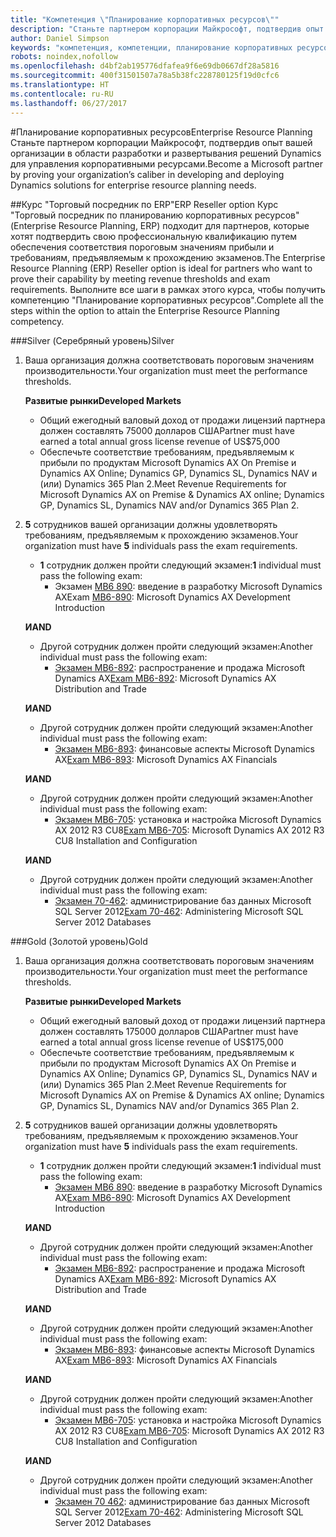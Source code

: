 ```yaml
---
title: "Компетенция \"Планирование корпоративных ресурсов\""
description: "Станьте партнером корпорации Майкрософт, подтвердив опыт вашей организации в области разработки и развертывания решений Dynamics для управления корпоративными ресурсами."
author: Daniel Simpson
keywords: "компетенция, компетенции, планирование корпоративных ресурсов"
robots: noindex,nofollow
ms.openlocfilehash: d4bf2ab195776dfafea9f6e69db0667df28a5816
ms.sourcegitcommit: 400f31501507a78a5b38fc228780125f19d0cfc6
ms.translationtype: HT
ms.contentlocale: ru-RU
ms.lasthandoff: 06/27/2017
---
```

#<a name="enterprise-resource-planning"></a><span data-ttu-id="de892-104">Планирование корпоративных ресурсов</span><span class="sxs-lookup"><span data-stu-id="de892-104">Enterprise Resource Planning</span></span> 
<span data-ttu-id="de892-105">Станьте партнером корпорации Майкрософт, подтвердив опыт вашей организации в области разработки и развертывания решений Dynamics для управления корпоративными ресурсами.</span><span class="sxs-lookup"><span data-stu-id="de892-105">Become a Microsoft partner by proving your organization’s caliber in developing and deploying Dynamics solutions for enterprise resource planning needs.</span></span>

##<a name="erp-reseller-option"></a><span data-ttu-id="de892-106">Курс "Торговый посредник по ERP"</span><span class="sxs-lookup"><span data-stu-id="de892-106">ERP Reseller option</span></span>
<span data-ttu-id="de892-107">Курс "Торговый посредник по планированию корпоративных ресурсов" (Enterprise Resource Planning, ERP) подходит для партнеров, которые хотят подтвердить свою профессиональную квалификацию путем обеспечения соответствия пороговым значениям прибыли и требованиям, предъявляемым к прохождению экзаменов.</span><span class="sxs-lookup"><span data-stu-id="de892-107">The Enterprise Resource Planning (ERP) Reseller option is ideal for partners who want to prove their capability by meeting revenue thresholds and exam requirements.</span></span> <span data-ttu-id="de892-108">Выполните все шаги в рамках этого курса, чтобы получить компетенцию "Планирование корпоративных ресурсов".</span><span class="sxs-lookup"><span data-stu-id="de892-108">Complete all the steps within the option to attain the Enterprise Resource Planning competency.</span></span>

###<a name="silver"></a><span data-ttu-id="de892-109">Silver (Серебряный уровень)</span><span class="sxs-lookup"><span data-stu-id="de892-109">Silver</span></span>

1. <span data-ttu-id="de892-110">Ваша организация должна соответствовать пороговым значениям производительности.</span><span class="sxs-lookup"><span data-stu-id="de892-110">Your organization must meet the performance thresholds.</span></span>

    **<span data-ttu-id="de892-111">Развитые рынки</span><span class="sxs-lookup"><span data-stu-id="de892-111">Developed Markets</span></span>**
    - <span data-ttu-id="de892-112">Общий ежегодный валовый доход от продажи лицензий партнера должен составлять 75000 долларов США</span><span class="sxs-lookup"><span data-stu-id="de892-112">Partner must have earned a total annual gross license revenue of US$75,000</span></span>
    - <span data-ttu-id="de892-113">Обеспечьте соответствие требованиям, предъявляемым к прибыли по продуктам Microsoft Dynamics AX On Premise и Dynamics AX Online; Dynamics GP, Dynamics SL, Dynamics NAV и (или) Dynamics 365 Plan 2.</span><span class="sxs-lookup"><span data-stu-id="de892-113">Meet Revenue Requirements for Microsoft Dynamics AX on Premise & Dynamics AX online; Dynamics GP, Dynamics SL, Dynamics NAV and/or Dynamics 365 Plan 2.</span></span>  
  
2. <span data-ttu-id="de892-114">**5** сотрудников вашей организации должны удовлетворять требованиям, предъявляемым к прохождению экзаменов.</span><span class="sxs-lookup"><span data-stu-id="de892-114">Your organization must have **5** individuals pass the exam requirements.</span></span>

    - <span data-ttu-id="de892-115">**1** сотрудник должен пройти следующий экзамен:</span><span class="sxs-lookup"><span data-stu-id="de892-115">**1** individual must pass the following exam:</span></span>
        - <span data-ttu-id="de892-116">Экзамен [MB6 890](https://www.microsoft.com/en-us/learning/exam-mb6-890.aspx): введение в разработку Microsoft Dynamics AX</span><span class="sxs-lookup"><span data-stu-id="de892-116">Exam [MB6-890](https://www.microsoft.com/en-us/learning/exam-mb6-890.aspx): Microsoft Dynamics AX Development Introduction</span></span>

    **<span data-ttu-id="de892-117">И</span><span class="sxs-lookup"><span data-stu-id="de892-117">AND</span></span>**

    - <span data-ttu-id="de892-118">Другой сотрудник должен пройти следующий экзамен:</span><span class="sxs-lookup"><span data-stu-id="de892-118">Another individual must pass the following exam:</span></span>
        - <span data-ttu-id="de892-119">[Экзамен MB6-892](https://www.microsoft.com/en-us/learning/exam-mb6-892.aspx): распространение и продажа Microsoft Dynamics AX</span><span class="sxs-lookup"><span data-stu-id="de892-119">[Exam MB6-892](https://www.microsoft.com/en-us/learning/exam-mb6-892.aspx): Microsoft Dynamics AX Distribution and Trade</span></span>

    **<span data-ttu-id="de892-120">И</span><span class="sxs-lookup"><span data-stu-id="de892-120">AND</span></span>**

    - <span data-ttu-id="de892-121">Другой сотрудник должен пройти следующий экзамен:</span><span class="sxs-lookup"><span data-stu-id="de892-121">Another individual must pass the following exam:</span></span>
        - <span data-ttu-id="de892-122">[Экзамен MB6-893](https://www.microsoft.com/en-us/learning/exam-mb6-893.aspx): финансовые аспекты Microsoft Dynamics AX</span><span class="sxs-lookup"><span data-stu-id="de892-122">[Exam MB6-893](https://www.microsoft.com/en-us/learning/exam-mb6-893.aspx): Microsoft Dynamics AX Financials</span></span>

    **<span data-ttu-id="de892-123">И</span><span class="sxs-lookup"><span data-stu-id="de892-123">AND</span></span>**

    - <span data-ttu-id="de892-124">Другой сотрудник должен пройти следующий экзамен:</span><span class="sxs-lookup"><span data-stu-id="de892-124">Another individual must pass the following exam:</span></span>
        - <span data-ttu-id="de892-125">[Экзамен MB6-705](https://www.microsoft.com/en-us/learning/exam-mb6-705.aspx): установка и настройка Microsoft Dynamics AX 2012 R3 CU8</span><span class="sxs-lookup"><span data-stu-id="de892-125">[Exam MB6-705](https://www.microsoft.com/en-us/learning/exam-mb6-705.aspx): Microsoft Dynamics AX 2012 R3 CU8 Installation and Configuration</span></span>

    **<span data-ttu-id="de892-126">И</span><span class="sxs-lookup"><span data-stu-id="de892-126">AND</span></span>**

    - <span data-ttu-id="de892-127">Другой сотрудник должен пройти следующий экзамен:</span><span class="sxs-lookup"><span data-stu-id="de892-127">Another individual must pass the following exam:</span></span>
        - <span data-ttu-id="de892-128">[Экзамен 70-462](https://www.microsoft.com/en-us/learning/exam-70-462.aspx): администрирование баз данных Microsoft SQL Server 2012</span><span class="sxs-lookup"><span data-stu-id="de892-128">[Exam 70-462](https://www.microsoft.com/en-us/learning/exam-70-462.aspx): Administering Microsoft SQL Server 2012 Databases</span></span>

###<a name="gold"></a><span data-ttu-id="de892-129">Gold (Золотой уровень)</span><span class="sxs-lookup"><span data-stu-id="de892-129">Gold</span></span>

1. <span data-ttu-id="de892-130">Ваша организация должна соответствовать пороговым значениям производительности.</span><span class="sxs-lookup"><span data-stu-id="de892-130">Your organization must meet the performance thresholds.</span></span>

    **<span data-ttu-id="de892-131">Развитые рынки</span><span class="sxs-lookup"><span data-stu-id="de892-131">Developed Markets</span></span>**
    - <span data-ttu-id="de892-132">Общий ежегодный валовый доход от продажи лицензий партнера должен составлять 175000 долларов США</span><span class="sxs-lookup"><span data-stu-id="de892-132">Partner must have earned a total annual gross license revenue of US$175,000</span></span>
    - <span data-ttu-id="de892-133">Обеспечьте соответствие требованиям, предъявляемым к прибыли по продуктам Microsoft Dynamics AX On Premise и Dynamics AX Online; Dynamics GP, Dynamics SL, Dynamics NAV и (или) Dynamics 365 Plan 2.</span><span class="sxs-lookup"><span data-stu-id="de892-133">Meet Revenue Requirements for Microsoft Dynamics AX on Premise & Dynamics AX online; Dynamics GP, Dynamics SL, Dynamics NAV and/or Dynamics 365 Plan 2.</span></span>  
  
2. <span data-ttu-id="de892-134">**5** сотрудников вашей организации должны удовлетворять требованиям, предъявляемым к прохождению экзаменов.</span><span class="sxs-lookup"><span data-stu-id="de892-134">Your organization must have **5** individuals pass the exam requirements.</span></span>

    - <span data-ttu-id="de892-135">**1** сотрудник должен пройти следующий экзамен:</span><span class="sxs-lookup"><span data-stu-id="de892-135">**1** individual must pass the following exam:</span></span>
        - <span data-ttu-id="de892-136">[Экзамен MB6 890](https://www.microsoft.com/en-us/learning/exam-mb6-890.aspx): введение в разработку Microsoft Dynamics AX</span><span class="sxs-lookup"><span data-stu-id="de892-136">[Exam MB6-890](https://www.microsoft.com/en-us/learning/exam-mb6-890.aspx): Microsoft Dynamics AX Development Introduction</span></span>

    **<span data-ttu-id="de892-137">И</span><span class="sxs-lookup"><span data-stu-id="de892-137">AND</span></span>**

    - <span data-ttu-id="de892-138">Другой сотрудник должен пройти следующий экзамен:</span><span class="sxs-lookup"><span data-stu-id="de892-138">Another individual must pass the following exam:</span></span>
        - <span data-ttu-id="de892-139">[Экзамен MB6-892](https://www.microsoft.com/en-us/learning/exam-mb6-892.aspx): распространение и продажа Microsoft Dynamics AX</span><span class="sxs-lookup"><span data-stu-id="de892-139">[Exam MB6-892](https://www.microsoft.com/en-us/learning/exam-mb6-892.aspx): Microsoft Dynamics AX Distribution and Trade</span></span>

    **<span data-ttu-id="de892-140">И</span><span class="sxs-lookup"><span data-stu-id="de892-140">AND</span></span>**

    - <span data-ttu-id="de892-141">Другой сотрудник должен пройти следующий экзамен:</span><span class="sxs-lookup"><span data-stu-id="de892-141">Another individual must pass the following exam:</span></span>
        - <span data-ttu-id="de892-142">[Экзамен MB6-893](https://www.microsoft.com/en-us/learning/exam-mb6-893.aspx): финансовые аспекты Microsoft Dynamics AX</span><span class="sxs-lookup"><span data-stu-id="de892-142">[Exam MB6-893](https://www.microsoft.com/en-us/learning/exam-mb6-893.aspx): Microsoft Dynamics AX Financials</span></span>

    **<span data-ttu-id="de892-143">И</span><span class="sxs-lookup"><span data-stu-id="de892-143">AND</span></span>**

    - <span data-ttu-id="de892-144">Другой сотрудник должен пройти следующий экзамен:</span><span class="sxs-lookup"><span data-stu-id="de892-144">Another individual must pass the following exam:</span></span>
        - <span data-ttu-id="de892-145">[Экзамен MB6-705](https://www.microsoft.com/en-us/learning/exam-mb6-705.aspx): установка и настройка Microsoft Dynamics AX 2012 R3 CU8</span><span class="sxs-lookup"><span data-stu-id="de892-145">[Exam MB6-705](https://www.microsoft.com/en-us/learning/exam-mb6-705.aspx): Microsoft Dynamics AX 2012 R3 CU8 Installation and Configuration</span></span>

    **<span data-ttu-id="de892-146">И</span><span class="sxs-lookup"><span data-stu-id="de892-146">AND</span></span>**

    - <span data-ttu-id="de892-147">Другой сотрудник должен пройти следующий экзамен:</span><span class="sxs-lookup"><span data-stu-id="de892-147">Another individual must pass the following exam:</span></span>
        - <span data-ttu-id="de892-148">[Экзамен 70 462](https://www.microsoft.com/en-us/learning/exam-70-462.aspx): администрирование баз данных Microsoft SQL Server 2012</span><span class="sxs-lookup"><span data-stu-id="de892-148">[Exam 70-462](https://www.microsoft.com/en-us/learning/exam-70-462.aspx): Administering Microsoft SQL Server 2012 Databases</span></span>



